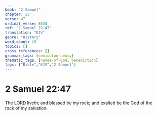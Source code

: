 ```yaml
---
book: "2 Samuel"
chapter: 22
verse: 47
ordinal_verse: 8650
ref: "2 Samuel 22:47"
translation: "KJV"
genre: "History"
word_count: 19
topics: []
cross_references: []
grammar_tags: [semicolon-heavy]
thematic_tags: [names-of-god, benediction]
tags: ["Bible","KJV","2 Samuel"]
---
```


# 2 Samuel 22:47

The LORD liveth; and blessed be my rock; and exalted be the God of the rock of my salvation.
